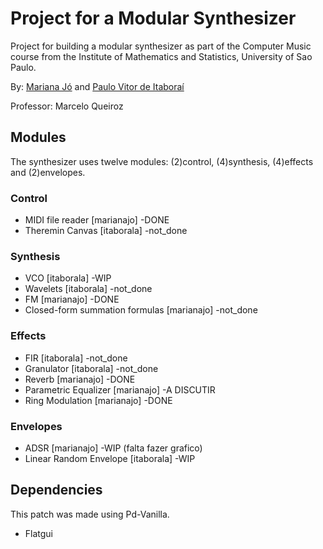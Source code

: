 # Project for a Modular Synthesizer

Project for building a modular synthesizer as part of the Computer Music course from the Institute of Mathematics and Statistics, University of Sao Paulo.

By: [Mariana Jó](http://github.com/marianajo) and [Paulo Vitor de Itaboraí](http://github.com/itaborala)

Professor: Marcelo Queiroz

## Modules
The synthesizer uses twelve modules: (2)control, (4)synthesis, (4)effects and (2)envelopes.

### Control
* MIDI file reader [marianajo] -DONE
* Theremin Canvas [itaborala] -not_done

### Synthesis
* VCO [itaborala] -WIP
* Wavelets [itaborala] -not_done
* FM [marianajo] -DONE
* Closed-form summation formulas [marianajo] -not_done

### Effects
* FIR [itaborala] -not_done
* Granulator [itaborala] -not_done
* Reverb [marianajo] -DONE
* Parametric Equalizer [marianajo] -A DISCUTIR
* Ring Modulation [marianajo] -DONE

### Envelopes
* ADSR [marianajo] -WIP (falta fazer grafico)
* Linear Random Envelope [itaborala] -WIP

## Dependencies
This patch was made using Pd-Vanilla.
- Flatgui
